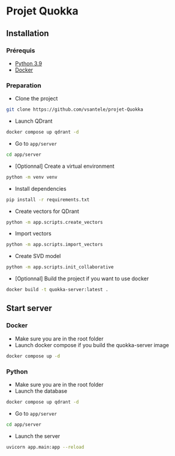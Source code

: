 # Projet Quokka

## Installation

### Prérequis

- [Python 3.9](https://www.python.org/downloads/)
- [Docker](https://docs.docker.com/get-docker/)

### Preparation

- Clone the project

```bash
git clone https://github.com/vsantele/projet-Quokka
```

- Launch QDrant

```bash
docker compose up qdrant -d
```

- Go to `app/server`

```bash
cd app/server
```

- [Optionnal] Create a virtual environment

```bash
python -m venv venv
```

- Install dependencies

```bash
pip install -r requirements.txt
```

- Create vectors for QDrant

```bash
python -m app.scripts.create_vectors
```

- Import vectors

```bash
python -m app.scripts.import_vectors
```

- Create SVD model

```bash
python -m app.scripts.init_collaborative
```

- [Optionnal] Build the project if you want to use docker

```bash
docker build -t quokka-server:latest .
```

## Start server

### Docker

- Make sure you are in the root folder
- Launch docker compose if you build the quokka-server image

```bash
docker compose up -d
```

### Python

- Make sure you are in the root folder
- Launch the database

```bash
docker compose up qdrant -d
```

- Go to `app/server`

```bash
cd app/server
```

- Launch the server

```bash
uvicorn app.main:app --reload
```
